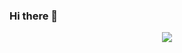 ### Hi there 👋

<div align="center">
	<a href="https://orcid.org/0000-0002-2785-3674" target="_blank">
		<img src="https://img.shields.io/badge/ORCID-0000--0002--2785--3674-a6ce39?logo=orcid" />
	</a>
</div>

<!--
**garethcmurphy/garethcmurphy** is a ✨ _special_ ✨ repository because its `README.md` (this file) appears on your GitHub profile.

Here are some ideas to get you started:

- 🔭 I’m currently working on ...
- 🌱 I’m currently learning ...
- 👯 I’m looking to collaborate on ...
- 🤔 I’m looking for help with ...
- 💬 Ask me about ...
- 📫 How to reach me: ...
- 😄 Pronouns: ...
- ⚡ Fun fact: ...
-->
